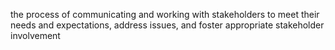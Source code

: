 the process of communicating and working with stakeholders to meet their 
needs and expectations, address issues, and foster appropriate stakeholder involvement
